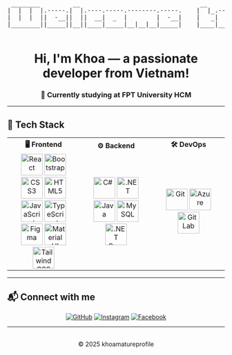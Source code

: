 <pre align="center">
 ________         __                                 __                                                    ___ __ __         __ 
|  |  |  |.-----.|  |.----.-----.--------.-----.    |  |_.-----.    .--------.--.--.    .-----.----.-----.'  _|__|  |.-----.|  |
|  |  |  ||  -__||  ||  __|  _  |        |  -__|    |   _|  _  |    |        |  |  |    |  _  |   _|  _  |   _|  |  ||  -__||__|
|________||_____||__||____|_____|__|__|__|_____|    |____|_____|    |__|__|__|___  |    |   __|__| |_____|__| |__|__||_____||__|
                                                                             |_____|    |__|                                    
</pre>

<h1 align="center">Hi, I'm Khoa — a passionate developer from Vietnam!</h1>
<div align="center">
  <h3>🌱 Currently studying at FPT University HCM</h3>
</div>

---

## 🚀 Tech Stack

<table>
  <tr>
    <th align="center" width="33%">🖥 Frontend</th>
    <th align="center" width="33%">⚙️ Backend</th>
    <th align="center" width="33%">🛠 DevOps</th>
  </tr>
  <tr>
    <td align="center" width="33%">
      <a href="https://reactjs.org/" target="_blank"><img src="https://profilinator.rishav.dev/skills-assets/react-original-wordmark.svg" alt="React" height="50"/></a>
      <a href="https://getbootstrap.com/" target="_blank"><img src="https://profilinator.rishav.dev/skills-assets/bootstrap-plain.svg" alt="Bootstrap" height="50"/></a>
      <a href="https://www.w3schools.com/css/" target="_blank"><img src="https://profilinator.rishav.dev/skills-assets/css3-original-wordmark.svg" alt="CSS3" height="50"/></a>
      <a href="https://en.wikipedia.org/wiki/HTML5" target="_blank"><img src="https://profilinator.rishav.dev/skills-assets/html5-original-wordmark.svg" alt="HTML5" height="50"/></a>
      <a href="https://www.javascript.com/" target="_blank"><img src="https://profilinator.rishav.dev/skills-assets/javascript-original.svg" alt="JavaScript" height="50"/></a>
      <a href="https://www.typescriptlang.org/" target="_blank"><img src="https://profilinator.rishav.dev/skills-assets/typescript-original.svg" alt="TypeScript" height="50"/></a>
      <a href="https://www.figma.com/" target="_blank"><img src="https://profilinator.rishav.dev/skills-assets/figma-icon.svg" alt="Figma" height="50"/></a>
      <a href="https://mui.com/" target="_blank"><img src="https://profilinator.rishav.dev/skills-assets/mui.png" alt="Material UI" height="50"/></a>
      <a href="https://www.tailwindcss.com/" target="_blank"><img src="https://profilinator.rishav.dev/skills-assets/tailwindcss.svg" alt="Tailwind CSS" height="50"/></a>
    </td>
    <td align="center" width="33%">
      <a href="https://docs.microsoft.com/en-us/dotnet/csharp/" target="_blank"><img src="https://profilinator.rishav.dev/skills-assets/csharp-original.svg" alt="C#" height="50"/></a>
      <a href="https://dotnet.microsoft.com/" target="_blank"><img src="https://profilinator.rishav.dev/skills-assets/dot-net-original-wordmark.svg" alt=".NET" height="50"/></a>
      <a href="https://www.java.com/" target="_blank"><img src="https://profilinator.rishav.dev/skills-assets/java-original-wordmark.svg" alt="Java" height="50"/></a>
      <a href="https://www.mysql.com/" target="_blank"><img src="https://profilinator.rishav.dev/skills-assets/mysql-original-wordmark.svg" alt="MySQL" height="50"/></a>
      <a href="https://dotnet.microsoft.com/en-us/apps/aspnet" target="_blank"><img src="https://profilinator.rishav.dev/skills-assets/dotnetcore.png" alt=".NET Core" height="50"/></a>
    </td>
    <td align="center" width="33%">
      <a href="https://github.com/" target="_blank"><img src="https://profilinator.rishav.dev/skills-assets/git-scm-icon.svg" alt="Git" height="50"/></a>
      <a href="https://azure.microsoft.com/" target="_blank"><img src="https://profilinator.rishav.dev/skills-assets/microsoft_azure-icon.svg" alt="Azure" height="50"/></a>
      <a href="https://about.gitlab.com/" target="_blank"><img src="https://profilinator.rishav.dev/skills-assets/gitlab.svg" alt="GitLab" height="50"/></a>
    </td>
  </tr>
</table>

---

## 📬 Connect with me

<div align="center">

[![GitHub](https://img.shields.io/badge/github-%2324292e.svg?&style=for-the-badge&logo=github&logoColor=white)](https://github.com/khoamature)
[![Instagram](https://img.shields.io/badge/instagram-%23000000.svg?&style=for-the-badge&logo=instagram&logoColor=white)](https://www.instagram.com/khoamature/)
[![Facebook](https://img.shields.io/badge/facebook-%232E87FB.svg?&style=for-the-badge&logo=facebook&logoColor=white)](https://www.facebook.com/nguyendangkhoa2004)

</div>

---

</br>
<div align="center">
  © 2025 khoamatureprofile
</div>
